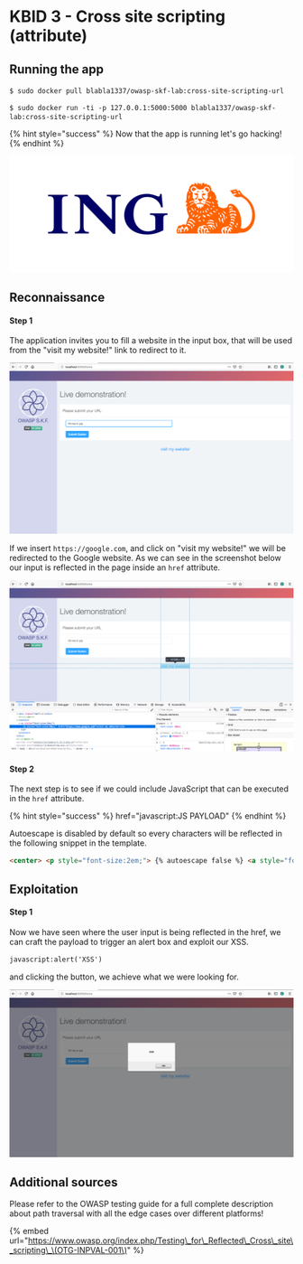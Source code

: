 # KBID 3 - Cross site scripting \(attribute\)

## Running the app

```text
$ sudo docker pull blabla1337/owasp-skf-lab:cross-site-scripting-url
```

```text
$ sudo docker run -ti -p 127.0.0.1:5000:5000 blabla1337/owasp-skf-lab:cross-site-scripting-url 
```

{% hint style="success" %}
 Now that the app is running let's go hacking!
{% endhint %}

![Docker image and write-up thanks to ING!](.gitbook/assets/ING_Primary_Logo.png)

## Reconnaissance

#### Step 1

The application invites you to fill a website in the input box, that will be used from the "visit my website!" link to redirect to it.

![](.gitbook/assets/xss-href-1.png)

If we insert `https://google.com`, and click on "visit my website!" we will be redirected to the Google website. As we can see in the screenshot below our input is reflected in the page inside an `href` attribute. 

![](.gitbook/assets/xss-href-2.png) 


#### Step 2

The next step is to see if we could include JavaScript that can be executed in the `href` attribute.

{% hint style="success" %} href="javascript:JS PAYLOAD" {% endhint %}

Autoescape is disabled by default so every characters will be reflected in the following snippet in the template.

```html
<center> <p style="font-size:2em;"> {% autoescape false %} <a style="font-size:20px;" href="{{xss}}">visit my website!</a> {% endautoescape %}</p></center>
```


## Exploitation

#### Step 1

Now we have seen where the user input is being reflected in the href, we can craft the payload to trigger an alert box and exploit our XSS. 


```html
javascript:alert('XSS')
```


and clicking the button, we achieve what we were looking for. 

![](.gitbook/assets/xss-href-3.png)


## Additional sources

Please refer to the OWASP testing guide for a full complete description about path traversal with all the edge cases over different platforms!

{% embed url="https://www.owasp.org/index.php/Testing\_for\_Reflected\_Cross\_site\_scripting\_\(OTG-INPVAL-001\)" %}

